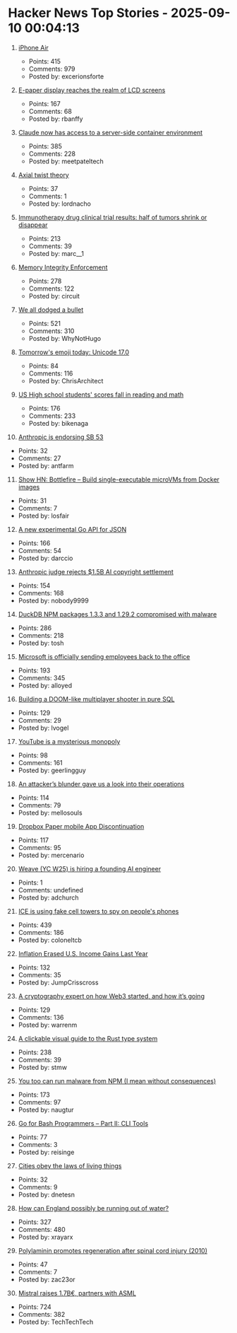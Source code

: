 # Hacker News Top Stories - 2025-09-10 00:04:13

1. [iPhone Air](https://www.apple.com/newsroom/2025/09/introducing-iphone-air-a-powerful-new-iphone-with-a-breakthrough-design/)
   - Points: 415
   - Comments: 979
   - Posted by: excerionsforte

2. [E-paper display reaches the realm of LCD screens](https://spectrum.ieee.org/e-paper-display-modos)
   - Points: 167
   - Comments: 68
   - Posted by: rbanffy

3. [Claude now has access to a server-side container environment](https://www.anthropic.com/news/create-files)
   - Points: 385
   - Comments: 228
   - Posted by: meetpateltech

4. [Axial twist theory](https://en.wikipedia.org/wiki/Axial_twist_theory)
   - Points: 37
   - Comments: 1
   - Posted by: lordnacho

5. [Immunotherapy drug clinical trial results: half of tumors shrink or disappear](https://www.rockefeller.edu/news/38120-immunotherapy-drug-eliminates-aggressive-cancers-in-clinical-trial/)
   - Points: 213
   - Comments: 39
   - Posted by: marc__1

6. [Memory Integrity Enforcement](https://security.apple.com/blog/memory-integrity-enforcement/)
   - Points: 278
   - Comments: 122
   - Posted by: circuit

7. [We all dodged a bullet](https://xeiaso.net/notes/2025/we-dodged-a-bullet/)
   - Points: 521
   - Comments: 310
   - Posted by: WhyNotHugo

8. [Tomorrow's emoji today: Unicode 17.0](https://jenniferdaniel.substack.com/p/tomorrows-emoji-today-unicode-170)
   - Points: 84
   - Comments: 116
   - Posted by: ChrisArchitect

9. [US High school students' scores fall in reading and math](https://apnews.com/article/naep-reading-math-scores-12th-grade-c18d6e3fbc125f12948cc70cb85a520a)
   - Points: 176
   - Comments: 233
   - Posted by: bikenaga

10. [Anthropic is endorsing SB 53](https://www.anthropic.com/news/anthropic-is-endorsing-sb-53)
   - Points: 32
   - Comments: 27
   - Posted by: antfarm

11. [Show HN: Bottlefire – Build single-executable microVMs from Docker images](https://bottlefire.dev/)
   - Points: 31
   - Comments: 7
   - Posted by: losfair

12. [A new experimental Go API for JSON](https://go.dev/blog/jsonv2-exp)
   - Points: 166
   - Comments: 54
   - Posted by: darccio

13. [Anthropic judge rejects $1.5B AI copyright settlement](https://news.bloomberglaw.com/ip-law/anthropic-judge-blasts-copyright-pact-as-nowhere-close-to-done)
   - Points: 154
   - Comments: 168
   - Posted by: nobody9999

14. [DuckDB NPM packages 1.3.3 and 1.29.2 compromised with malware](https://github.com/duckdb/duckdb-node/security/advisories/GHSA-w62p-hx95-gf2c)
   - Points: 286
   - Comments: 218
   - Posted by: tosh

15. [Microsoft is officially sending employees back to the office](https://www.businessinsider.com/microsoft-send-employees-back-to-office-rto-remote-work-2025-9)
   - Points: 193
   - Comments: 345
   - Posted by: alloyed

16. [Building a DOOM-like multiplayer shooter in pure SQL](https://cedardb.com/blog/doomql/)
   - Points: 129
   - Comments: 29
   - Posted by: lvogel

17. [YouTube is a mysterious monopoly](https://anderegg.ca/2025/09/08/youtube-is-a-mysterious-monopoly)
   - Points: 98
   - Comments: 161
   - Posted by: geerlingguy

18. [An attacker’s blunder gave us a look into their operations](https://www.huntress.com/blog/rare-look-inside-attacker-operation)
   - Points: 114
   - Comments: 79
   - Posted by: mellosouls

19. [Dropbox Paper mobile App Discontinuation](https://help.dropbox.com/installs/paper-mobile-discontinuation)
   - Points: 117
   - Comments: 95
   - Posted by: mercenario

20. [Weave (YC W25) is hiring a founding AI engineer](https://www.ycombinator.com/companies/weave-3/jobs/SqFnIFE-founding-ai-engineer)
   - Points: 1
   - Comments: undefined
   - Posted by: adchurch

21. [ICE is using fake cell towers to spy on people's phones](https://www.forbes.com/sites/the-wiretap/2025/09/09/how-ice-is-using-fake-cell-towers-to-spy-on-peoples-phones/)
   - Points: 439
   - Comments: 186
   - Posted by: coloneltcb

22. [Inflation Erased U.S. Income Gains Last Year](https://www.wsj.com/economy/consumers/census-income-insurance-poverty-2024-31d82ad0)
   - Points: 132
   - Comments: 35
   - Posted by: JumpCrisscross

23. [A cryptography expert on how Web3 started, and how it’s going](https://spectrum.ieee.org/web3-hardware-security)
   - Points: 129
   - Comments: 136
   - Posted by: warrenm

24. [A clickable visual guide to the Rust type system](https://rustcurious.com/elements/)
   - Points: 238
   - Comments: 39
   - Posted by: stmw

25. [You too can run malware from NPM (I mean without consequences)](https://github.com/naugtur/running-qix-malware)
   - Points: 173
   - Comments: 97
   - Posted by: naugtur

26. [Go for Bash Programmers – Part II: CLI Tools](https://github.com/go-monk/from-bash-to-go-part-ii)
   - Points: 77
   - Comments: 3
   - Posted by: reisinge

27. [Cities obey the laws of living things](https://nautil.us/cities-obey-the-laws-of-living-things-1236057/)
   - Points: 32
   - Comments: 9
   - Posted by: dnetesn

28. [How can England possibly be running out of water?](https://www.theguardian.com/news/ng-interactive/2025/aug/17/how-can-england-possibly-be-running-out-of-water)
   - Points: 327
   - Comments: 480
   - Posted by: xrayarx

29. [Polylaminin promotes regeneration after spinal cord injury (2010)](https://www.researchgate.net/publication/45275074_Polylaminin_a_polymeric_form_of_laminin_promotes_regeneration_after_spinal_cord_injury)
   - Points: 47
   - Comments: 7
   - Posted by: zac23or

30. [Mistral raises 1.7B€, partners with ASML](https://mistral.ai/news/mistral-ai-raises-1-7-b-to-accelerate-technological-progress-with-ai)
   - Points: 724
   - Comments: 382
   - Posted by: TechTechTech

